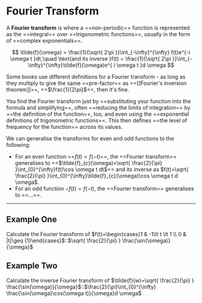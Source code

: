 # Fourier Transform

A **Fourier transform** is where a ==non-periodic== function is represented as the ==integral== over ==trigonometric functions==, usually in the form of ==complex exponentials==.

$$
\tilde{f}(\omega) = \frac{1}{\sqrt{ 2\pi }}\int_{-\infty}^{\infty} f(t)e^{-i \omega t }dt,\quad \text{and its inverse }f(t) = \frac{1}{\sqrt{ 2\pi }}\int_{-\infty}^{\infty}\tilde{f}(\omega)e^{ i \omega t }d \omega
$$

Some books use different definitions for a Fourier transform - as long as they multiply to give the same ==pre-factor== as ==[[Fourier's inversion theorem]]==, ==$\frac{1}{2\pi}$==, then it's fine.

You find the Fourier transform just by ==substituting your function into the formula and simplifying==, often ==reducing the limits of integration== by ==the definition of the function==, too, and even using the ==exponential definitions of trigonometric functions==. This then defines ==the level of frequency for the function== across its values.

We can generalise the transforms for even and odd functions to the following:

- For an even function ==$f(t)=f(-t)$==, the ==Fourier transform== generalises to ==$\tilde{f}_{c}(\omega)=\sqrt{ \frac{2}{\pi} }\int_{0}^{\infty}f(t)\cos \omega t dt$== and its inverse as $f(t)=\sqrt{ \frac{2}{\pi} }\int_{0}^{\infty}\tilde{f}_{c}(\omega)\cos \omega t d \omega$.
- For an odd function $-f(t)=f(-t)$, the ==Fourier transform== generalises to ==$\dots$==.

---

## Example One

Calculate the Fourier transform of $f(t)=\begin{cases}1 & -1\lt t \lt 1 \\ 0 & |t|\geq {1}\end{cases}$::$\sqrt{ \frac{2}{\pi} } \frac{\sin(\omega)}{\omega}$

## Example Two

Calculate the inverse Fourier transform of $\tilde{f}(w)=\sqrt{ \frac{2}{\pi} } \frac{\sin(\omega)}{\omega}$::$\frac{2}{\pi}\int_{0}^{\infty} \frac{\sin(\omega)\cos(\omega t)}{\omega}d \omega$
